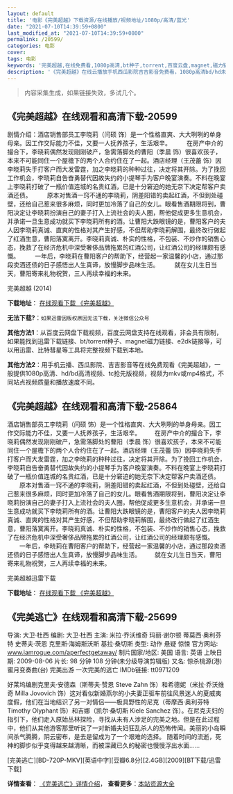 ```yaml
---
layout: default
title: '电影《完美超越》下载资源/在线播放/视频地址/1080p/高清/蓝光'
date: "2021-07-10T14:39:59+0800"
last_modified_at: "2021-07-10T14:39:59+0800"
permalink: /20599/
categories: 电影
cover:
tags: 电影
keywords: '完美超越,在线免费看,1080p高清,bt种子,torrent,百度云盘,magnet,磁力链,迅雷下载资源'
description: '《完美超越》在线云播放手机西瓜影院吉吉影音免费看，1080p高清bd/hd未删减完整版和tc抢先枪版，mkv/mp4格式，附带bt/torrent种子、magnet/磁力链、百度云盘、网盘资源迅雷下载链接'
---
```


>内容采集生成，如果链接失效，多试几个。


## 《完美超越》在线观看和高清下载-20599

剧情介绍：酒店销售部员工李晓莉（闫硕 饰）是一个性格直爽、大大咧咧的单身母亲。因工作交际能力不佳，又要一人抚养孩子，生活艰辛。  　　在房产中介的撮合下，李晓莉偶然发现刚刚破产，急需落脚处的曹阳（季晨 饰）很喜欢孩子，本来不可能同住一个屋檐下的两个人合约住在了一起。酒店经理（王茂蕾 饰）因李晓莉失手打客户而大发雷霆，加之李晓莉的种种过往，决定将其开除。为了挽回工作机会，李晓莉自告奋勇替代因故失约的小提琴手为客户晚宴演奏。不料在晚宴上李晓莉打破了一瓶价值连城的名贵红酒，已是十分窘迫的她无奈下决定帮客户卖酒还债。  　　原本对售酒一窍不通的李晓莉，阴差阳错的卖起红酒，不但到处碰壁，还给自己惹来很多麻烦，同时更加冷落了自己的女儿。眼看售酒期限将到，曹阳决定让李晓莉扮演自己的妻子打入上流社会的夫人圈，帮他促成更多生意机会，并承诺一旦生意成功就买下李晓莉所有的酒。让曹阳大跌眼镜的是，曹阳客户的夫人因李晓莉真诚、直爽的性格对其产生好感，不但帮助李晓莉解围，最终改行做起了红酒生意，曹阳落寞离开。李晓莉真诚、朴实的性格，不包装、不炒作的销售心态，挽救了在经济危机中深受奢侈品牌拖累的红酒公司，让红酒公司的经理颇有感慨。  　　一年后，李晓莉在曹阳客户的帮助下，经营起一家温馨的小店，通过那段卖酒还债的日子感悟出人生真谛，放慢脚步品味生活。  　　就在女儿生日当天，曹阳寄来礼物祝贺，三人再续幸福的未来。


完美超越 (2014)

**下载地址**： [在线观看下载 《完美超越》](https://www.btbtdy.me/btdy/dy1786.html) 


**无法下载?**：`如果迅雷因版权原因无法下载，关注微信公众号 `

**其他方法1**：从百度云网盘下载视频，百度云网盘支持在线观看，非会员有限制，如果能找到迅雷下载链接、bt/torrent种子、magnet磁力链接、e2dk链接等，可以用迅雷、比特彗星等工具将完整视频下载到本地。

**其他方法2**：用手机云播、西瓜影院、吉吉影音等在线免费观看《完美超越》，一般提供1080p高清、hd/bd高清视频、tc抢先版视频，视频为mkv或mp4格式，不同站点视频质量和播放速度不同。


## 《完美超越》在线观看和高清下载-25864

酒店销售部员工李晓莉（闫硕 饰）是一个性格直爽、大大咧咧的单身母亲。因工作交际能力不佳，又要一人抚养孩子，生活艰辛。 　　在房产中介的撮合下，李晓莉偶然发现刚刚破产，急需落脚处的曹阳（季晨 饰）很喜欢孩子，本来不可能同住一个屋檐下的两个人合约住在了一起。酒店经理（王茂蕾 饰）因李晓莉失手打客户而大发雷霆，加之李晓莉的种种过往，决定将其开除。为了挽回工作机会，李晓莉自告奋勇替代因故失约的小提琴手为客户晚宴演奏。不料在晚宴上李晓莉打破了一瓶价值连城的名贵红酒，已是十分窘迫的她无奈下决定帮客户卖酒还债。 　　原本对售酒一窍不通的李晓莉，阴差阳错的卖起红酒，不但到处碰壁，还给自己惹来很多麻烦，同时更加冷落了自己的女儿。眼看售酒期限将到，曹阳决定让李晓莉扮演自己的妻子打入上流社会的夫人圈，帮他促成更多生意机会，并承诺一旦生意成功就买下李晓莉所有的酒。让曹阳大跌眼镜的是，曹阳客户的夫人因李晓莉真诚、直爽的性格对其产生好感，不但帮助李晓莉解围，最终改行做起了红酒生意，曹阳落寞离开。李晓莉真诚、朴实的性格，不包装、不炒作的销售心态，挽救了在经济危机中深受奢侈品牌拖累的红酒公司，让红酒公司的经理颇有感慨。 　　一年后，李晓莉在曹阳客户的帮助下，经营起一家温馨的小店，通过那段卖酒还债的日子感悟出人生真谛，放慢脚步品味生活。 　　就在女儿生日当天，曹阳寄来礼物祝贺，三人再续幸福的未来。</p>


完美超越迅雷下载

**下载地址**： [在线观看下载 《完美超越》](https://www.993dy.com//vod-detail-id-22267.html) 


## 《完美逃亡》在线观看和高清下载-25699

导演: 大卫·杜西 编剧: 大卫·杜西 主演: 米拉·乔沃维奇 玛丽·谢尔顿 蒂莫西·奥利芬特 史蒂夫·茨恩 克里斯·海姆斯沃斯 基拉·桑切斯 类型: 动作 悬疑 惊悚 官方网站: www.iamrogue.com/aperfectgetaway/ 制片国家/地区: 美国 语言: 英语 上映日期: 2009-08-06 片长: 98 分钟 108 分钟(未分级导演剪辑版) 又名: 惊杀桃源(港) 蜜月变奏曲(台) 完美出游 一次完美的逃亡 IMDb链接: tt0971209

好莱坞编剧克里夫·安德森（斯蒂夫·赞恩 Steve Zahn 饰）和希德妮（米拉·乔沃维奇 Milla Jovovich 饰）这对看似新婚燕尔的小夫妻正驱车前往风景迷人的夏威夷度假，他们在当地结识了另一对情侣——极具野性的尼克（蒂摩西·奥利芬特 Timothy Olyphant 饰）和吉娜（凯尔·桑切斯 Kiele Sanchez 饰）。在尼克夫妇的指引下，他们走入原始丛林探险，寻找从未有人涉足的完美之地。但是在此过程中，他们从其他游客那里听说了一对新婚夫妇狂乱杀人的恐怖传闻。美丽的小岛瞬间杀气腾腾，阴云密布，是去是留成为了一个艰难的选择。 随着时间的流逝，死神的脚步似乎变得越来越清晰，而被深藏已久的秘密也慢慢浮出水面……


[完美逃亡][BD-720P-MKV][英语中字][豆瓣6.8分][2.4GB][2009][BT下载/迅雷下载]

**详情查看**： [《完美逃亡》详情介绍](/movie/25699/)， **查看更多**：[本站资源大全](/movie/t/all/)

